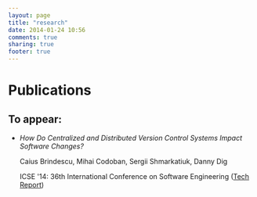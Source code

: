 ```yaml
---
layout: page
title: "research"
date: 2014-01-24 10:56
comments: true
sharing: true
footer: true
---
```


# Publications #

## To appear:

- *How Do Centralized and Distributed Version Control Systems Impact Software Changes?*

	Caius Brindescu, Mihai Codoban, Sergii Shmarkatiuk, Danny Dig

	ICSE '14: 36th International Conference on Software Engineering ([Tech Report](http://scholarsarchive.library.oregonstate.edu/xmlui/bitstream/handle/1957/44927/tech-report.pdf?sequence=1))